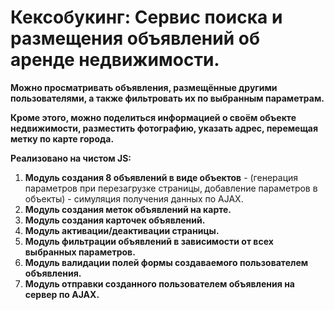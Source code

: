 # Кексобукинг: Сервис поиска и размещения объявлений об аренде недвижимости. 

**Можно просматривать объявления, размещённые другими пользователями, а также фильтровать их по выбранным параметрам.**

**Кроме этого, можно поделиться информацией о своём объекте недвижимости, разместить фотографию, указать адрес, перемещая метку по карте города.**

**Реализовано на чистом JS:**
1. **Модуль создания 8 объявлений в виде объектов** - (генерация параметров при перезагрузке страницы, добавление параметров в объекты) - симуляция получения данных по AJAX.
2. **Модуль создания меток объявлений на карте.**
3. **Модуль создания карточек объявлений.**
4. **Модуль активации/деактивации страницы.**
5. **Модуль фильтрации объявлений в зависимости от всех выбранных параметров.**
6. **Модуль валидации полей формы создаваемого пользователем объявления.**
6. **Модуль отправки созданного пользователем объявления на сервер по AJAX.**

